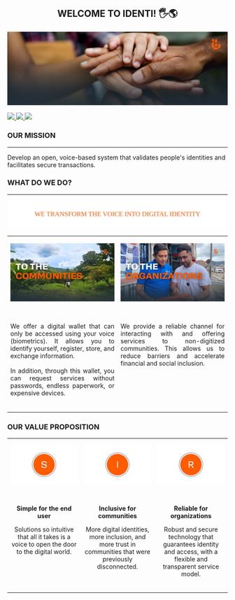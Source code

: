 
## <p align="center">WELCOME TO <b>IDENTI</b>! 🖐️🌎</p>

![front page](frontpage.png)
<p >
  <a href="https://youtube.com/@identi-mo4yy" target="_blank">
    <img src="https://img.shields.io/badge/YouTube-FF0000?style=for-the-badge&logo=youtube&logoColor=white"/>
  </a>
  <a href="https://www.linkedin.com/company/identi-oficial/" target="_blank">
    <img src="https://img.shields.io/badge/LinkedIn-0A66C2?style=for-the-badge&logo=linkedin&logoColor=white"/>
  </a>
  <a href="https://facebook.com/share/178E5Jv4ik/" target="_blank">
    <img src="https://img.shields.io/badge/Facebook-1877F2?style=for-the-badge&logo=facebook&logoColor=white"/>
  </a>
</p>

### OUR MISSION
---
Develop an open, voice-based system that validates people's identities and facilitates secure transactions.

### WHAT DO WE DO?
---
<p align="center"><img src="wedo.svg" /></p>

<table>
  <tr>
    <td valign="top" width="50%">
      <p align="center"><img src="communities.png" width="100%" title="communities"></p><br>
      <p align="justify">We offer a digital wallet that can only be accessed using your voice (biometrics). 
      It allows you to identify yourself, register, store, and exchange information. 
      <br><br>
      In addition, through this wallet, you can request services without passwords, 
      endless paperwork, or expensive devices.</p><br>
    </td>
    <td valign="top" width="50%">
      <p align="center"><img src="organization.png" width="100%" title="organization"></p><br>
     <p align="justify"> We provide a reliable channel for interacting with and offering services to 
      non-digitized communities. This allows us to reduce barriers and accelerate 
      financial and social inclusion.</p><br>
    </td>
  </tr>
</table>



### OUR VALUE PROPOSITION

<table>
  <tr>
    <td valign="top" width="33%">
      <p align="center"><img src="s.png" width="200"></p><br>
      <p align="center"><b>Simple for the end user</b></p>
      <p align="center">Solutions so intuitive that all it takes is a voice
      to open the door to the digital world.</p><br>
    </td>
    <td valign="top" width="33%">
      <p align="center"><img src="i.png" width="200"></p><br>
      <p align="center"><b>Inclusive for communities</b></p>
      <p align="center">More digital identities, more inclusion, and more trust
      in communities that were previously disconnected.</p><br>
    </td>
   <td valign="top" width="33%">
     <p align="center"><img src="r.png" width="200"></p><br>
      <p align="center"><b>Reliable for organizations</b></p>
     <p align="center"> Robust and secure technology that guarantees identity
      and access, with a flexible and transparent service model.</p><br>
    </td>
  </tr>
</table>


